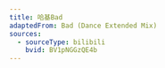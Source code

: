 ```yaml
---
title: 哈基Bad
adaptedFrom: Bad (Dance Extended Mix)
sources:
  - sourceType: bilibili
    bvid: BV1pNGGzQE4b
---
```

